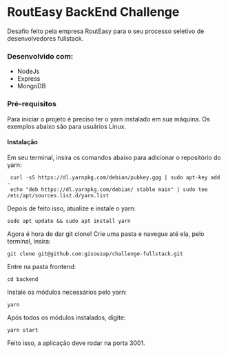 # RoutEasy BackEnd Challenge

Desafio feito pela empresa RoutEasy para o seu processo seletivo de desenvolvedores fullstack.

### Desenvolvido com:

- NodeJs
- Express
- MongoDB

### Pré-requisitos

Para iniciar o projeto é preciso ter o yarn instalado em sua máquina.
Os exemplos abaixo são para usuários Linux.

#### Instalação

Em seu terminal, insira os comandos abaixo para adicionar o repositório do yarn:

```
 curl -sS https://dl.yarnpkg.com/debian/pubkey.gpg | sudo apt-key add -
 echo "deb https://dl.yarnpkg.com/debian/ stable main" | sudo tee /etc/apt/sources.list.d/yarn.list

```

Depois de feito isso, atualize e instale o yarn:

```
sudo apt update && sudo apt install yarn
```

Agora é hora de dar git clone!
Crie uma pasta e navegue até ela, pelo terminal, insira:

```
git clone git@github.com:gisouzap/challenge-fullstack.git
```

Entre na pasta frontend:

```
cd backend

```

Instale os módulos necessários pelo yarn:

```
yarn

```

Após todos os módulos instalados, digite:

```
yarn start

```

Feito isso, a aplicação deve rodar na porta 3001.
